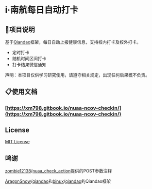 # i·南航每日自动打卡
## 🍕项目说明

基于[Qiandao](https://github.com/AragonSnow/qiandao)框架，每日自动上报健康信息，支持校内打卡及校外打卡。

- 定时打卡
- 随机时间区间打卡
- 打卡结果微信通知

声明：本项目仅供学习研究使用，请遵守相关规定，出现任何后果概不负责。


## 📋使用文档
### [https://xm798.gitbook.io/nuaa-ncov-checkin/](https://xm798.gitbook.io/nuaa-ncov-checkin/)

## License

[MIT License](https://github.com/Xm798/NUAA_NCoV_Checkin/blob/master/LICENSE)

## 鸣谢

[zombie12138](https://github.com/zombie12138)/[nuaa_check_action](https://github.com/zombie12138/nuaa_check_action)提供的POST参数注释

[AragonSnow](https://github.com/AragonSnow)/[qiandao](https://github.com/AragonSnow/qiandao)和[binux](https://github.com/binux)/[qiandao](https://github.com/binux/qiandao)的Qiandao框架